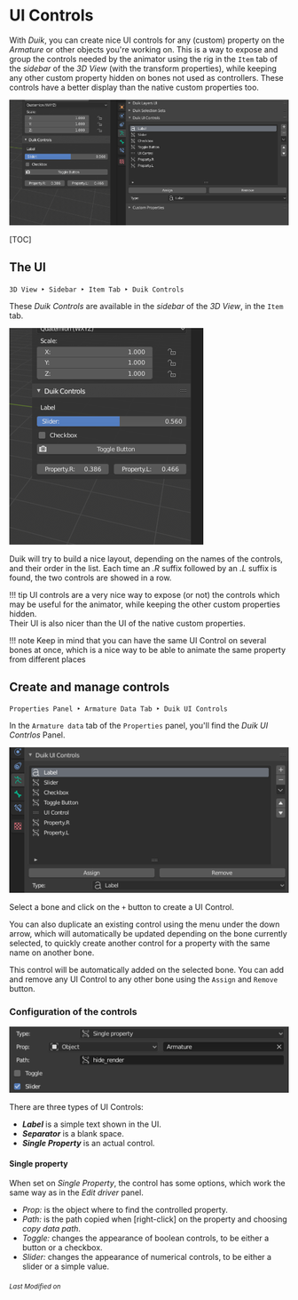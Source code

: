 # UI Controls

With *Duik*, you can create nice UI controls for any (custom) property on the *Armature* or other objects you're working on.
This is a way to expose and group the controls needed by the animator using the rig in the `Item` tab of the *sidebar* of the *3D View* (with the transform properties), while keeping any other custom property hidden on bones not used as controllers. These controls have a better display than the native custom properties too.

![](img/ui-controls-intro.png)

[TOC]

## The UI

`3D View ‣ Sidebar ‣ Item Tab ‣ Duik Controls`

These *Duik Controls* are available in the *sidebar* of the *3D View*, in the `Item` tab.

![](img/ui-controls.png)

Duik will try to build a nice layout, depending on the names of the controls, and their order in the list. Each time an *.R* suffix followed by an *.L* suffix is found, the two controls are showed in a row.

!!! tip
    UI controls are a very nice way to expose (or not) the controls which may be useful for the animator, while keeping the other custom properties hidden.  
    Their UI is also nicer than the UI of the native custom properties.

!!! note
    Keep in mind that you can have the same UI Control on several bones at once, which is a nice way to be able to animate the same property from different places


## Create and manage controls

`Properties Panel ‣ Armature Data Tab ‣ Duik UI Controls`

In the `Armature data` tab of the `Properties` panel, you'll find the *Duik UI Contrlos* Panel.

![](img/ui-controls-config.png)

Select a bone and click on the `+` button to create a UI Control.

You can also duplicate an existing control using the menu under the down arrow, which will automatically be updated depending on the bone currently selected, to quickly create another control for a property with the same name on another bone.

This control will be automatically added on the selected bone. You can add and remove any UI Control to any other bone using the `Assign` and `Remove` button.

### Configuration of the controls

![](img/ui-controls-config-details.png)

There are three types of UI Controls:

- __*Label*__ is a simple text shown in the UI.
- __*Separator*__ is a blank space.
- __*Single Property*__ is an actual control.

#### Single property

When set on *Single Property*, the control has some options, which work the same way as in the *Edit driver* panel.

- *Prop:* is the object where to find the controlled property.
- *Path:* is the path copied when [right-click] on the property and choosing *copy data path*.
- *Toggle:* changes the appearance of boolean controls, to be either a button or a checkbox.
- *Slider:* changes the appearance of numerical controls, to be either a slider or a simple value.


<sub>*Last Modified on <script type="text/javascript"> document.write(document.lastModified) </script>*</sub>